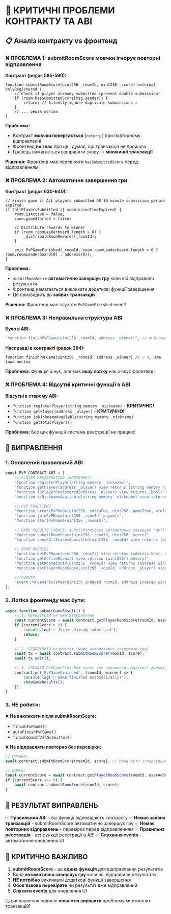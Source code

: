 # 🚨 КРИТИЧНІ ПРОБЛЕМИ КОНТРАКТУ ТА ABI

## 📋 **Аналіз контракту vs фронтенд**

### ❌ **ПРОБЛЕМА 1: submitRoomScore мовчки ігнорує повторні відправлення**

**Контракт (рядок 585-590):**
```solidity
function submitRoomScore(uint256 _roomId, uint256 _score) external onlyRegistered {
    // Check if player already submitted (prevent double submission)
    if (room.hasSubmittedScore[msg.sender]) {
        return; // Silently ignore duplicate submissions ⚠️
    }
    // ... решта логіки
}
```

**Проблема:** 
- Контракт **мовчки повертається** (`return;`) при повторному відправленні
- Фронтенд **не знає** про це і думає, що транзакція не пройшла
- Гравець намагається відправити знову → **множинні транзакції**

**Рішення:** Фронтенд має перевіряти `hasSubmittedScore` перед відправленням!

### ❌ **ПРОБЛЕМА 2: Автоматичне завершення гри**

**Контракт (рядок 630-640):**
```solidity
// Finish game if ALL players submitted OR 10-minute submission period expired
if (allPlayersSubmitted || submissionTimeExpired) {
    room.isActive = false;
    room.gameStarted = false;
    
    // Distribute rewards to winner
    if (room.roomLeaderboard.length > 0) {
        _distributeRoomRewards(_roomId);
    }
    
    emit PvPGameFinished(_roomId, room.roomLeaderboard.length > 0 ? room.roomLeaderboard[0] : address(0));
}
```

**Проблема:**
- `submitRoomScore` **автоматично завершує гру** коли всі відправили результати
- Фронтенд намагається викликати додаткові функції завершення
- Це призводить до **зайвих транзакцій**

**Рішення:** Фронтенд має слухати `PvPGameFinished` event!

### ❌ **ПРОБЛЕМА 3: Неправильна структура ABI**

**Було в ABI:**
```javascript
"function finishPvPGame(uint256 _roomId, address _winner)", // ❌ Неправильно!
```

**Насправді в контракті (рядок 394):**
```solidity
function finishPvPGame(uint256 _roomId, address _winner) // ✅ Є, але інша логіка
```

**Проблема:** Функція існує, але має **іншу логіку** ніж очікує фронтенд!

### ❌ **ПРОБЛЕМА 4: Відсутні критичні функції в ABI**

**Відсутні в старому ABI:**
- `function registerPlayer(string memory _nickname)` - **КРИТИЧНО!**
- `function getPlayer(address _player)` - **КРИТИЧНО!**
- `function isNicknameAvailable(string memory _nickname)`
- `function getTotalPlayers()`

**Проблема:** Без цих функцій система реєстрації не працює!

## 🔧 **ВИПРАВЛЕННЯ**

### 1. **Оновлений правильний ABI**

```javascript
const PVP_CONTRACT_ABI = [
    // PLAYER REGISTRATION (КРИТИЧНО!)
    "function registerPlayer(string memory _nickname)",
    "function getPlayer(address _player) view returns (string memory nickname, uint256 highScore, uint256 gamesPlayed, uint256 lastPlayed)",
    "function isPlayerRegistered(address _player) view returns (bool)",
    "function isNicknameAvailable(string memory _nickname) view returns (bool)",
    
    // PVP FUNCTIONS
    "function createPvPRoom(uint256 _entryFee, uint256 _gameTime, uint256 _maxPlayers)",
    "function joinPvPRoom(uint256 _roomId) payable",
    "function startPvPGame(uint256 _roomId)",
    
    // GAME RESULTS (УВАГА: submitRoomScore автоматично завершує гру!)
    "function submitRoomScore(uint256 _roomId, uint256 _score)",
    "function checkAllScoresSubmitted(uint256 _roomId) view returns (bool allSubmitted, uint256 submittedCount, uint256 totalPlayers)",
    
    // ROOM QUERIES
    "function getPvPRoom(uint256 _roomId) view returns (address host, uint256 entryFee, uint256 gameTime, address[] memory roomPlayers, bool isActive, bool gameStarted, uint256 maxPlayers)",
    "function getActiveRooms() view returns (uint256[] memory)",
    "function getRoomWinner(uint256 _roomId) view returns (address winner, uint256 score, string memory nickname)",
    "function getPlayerRoomScore(uint256 _roomId, address _player) view returns (uint256)",
    
    // EVENTS
    "event PvPGameFinished(uint256 indexed roomId, address indexed winner)"
];
```

### 2. **Логіка фронтенду має бути:**

```javascript
async function submitGameResult() {
    // 1. ПЕРЕВІРИТИ чи вже відправлено
    const currentScore = await contract.getPlayerRoomScore(roomId, userAddress);
    if (currentScore > 0) {
        console.log('✅ Score already submitted');
        return;
    }
    
    // 2. ВІДПРАВИТИ результат (може автоматично завершити гру)
    const tx = await contract.submitRoomScore(roomId, score);
    await tx.wait();
    
    // 3. СЛУХАТИ PvPGameFinished event (не викликати додаткові функції!)
    contract.on('PvPGameFinished', (roomId, winner) => {
        console.log('🎉 Game finished automatically!');
        showGameResults();
    });
}
```

### 3. **НЕ робити:**

❌ **Не викликати після submitRoomScore:**
- `finishPvPGame()` 
- `autoFinishPvPGame()`
- `finishGameIfAllSubmitted()`

❌ **Не відправляти повторно без перевірки:**
```javascript
// ПОГАНО:
await contract.submitRoomScore(roomId, score); // Може бути ігнорований!

// ДОБРЕ:
const currentScore = await contract.getPlayerRoomScore(roomId, userAddress);
if (currentScore === 0) {
    await contract.submitRoomScore(roomId, score);
}
```

## 🎯 **РЕЗУЛЬТАТ ВИПРАВЛЕНЬ**

✅ **Правильний ABI** - всі функції відповідають контракту
✅ **Немає зайвих транзакцій** - submitRoomScore автоматично завершує гру
✅ **Немає повторних відправлень** - перевірка перед відправленням
✅ **Правильна реєстрація** - всі функції реєстрації в ABI
✅ **Слухання events** - автоматичне оновлення UI

## 🚨 **КРИТИЧНО ВАЖЛИВО**

1. **submitRoomScore** - це **єдина функція** для відправлення результатів
2. Вона **автоматично завершує гру** коли всі відправили результати
3. **НЕ потрібно** викликати додаткові функції завершення
4. **Обов'язково перевіряти** чи результат вже відправлений
5. **Слухати events** для оновлення UI

Ці виправлення повинні **повністю вирішити** проблему множинних транзакцій!